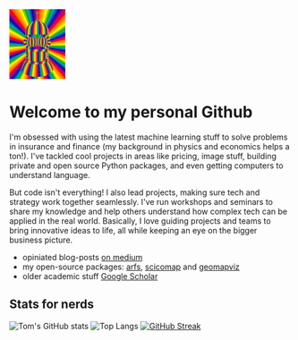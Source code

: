 <img src="./bender.gif" width="100" height="125">


# Welcome to my personal Github

I'm obsessed with using the latest machine learning stuff to solve problems in insurance and finance (my background in physics and economics helps a ton!).  I've tackled cool projects in areas like pricing, image stuff, building private and open source Python packages, and even getting computers to understand language.

But code isn't everything! I also lead projects, making sure tech and strategy work together seamlessly.  I've run workshops and seminars to share my knowledge and help others understand how complex tech can be applied in the real world.  Basically, I love guiding projects and teams to bring innovative ideas to life, all while keeping an eye on the bigger business picture.


 - opiniated blog-posts [on medium](https://medium.com/@bury-thomas)
 - my open-source packages: [arfs](https://arfs.readthedocs.io/en/latest/), [scicomap](https://scicomap.readthedocs.io/en/latest/) and [geomapviz](https://geomapviz.readthedocs.io/en/latest/)
 - older academic stuff [Google Scholar](https://scholar.google.be/citations?user=1fU1ZjIAAAAJ&hl=fr)

## Stats for nerds
![Tom's GitHub stats](https://github-readme-stats.vercel.app/api?username=ThomasBury&show_icons=true&theme=radical)
![Top Langs](https://github-readme-stats.vercel.app/api/top-langs/?username=ThomasBury&theme=radical&hide=jupyter%20notebook,html&layout=compact)
[![GitHub Streak](https://streak-stats.demolab.com?user=ThomasBury&theme=radical&hide_border=true)](https://git.io/streak-stats)

